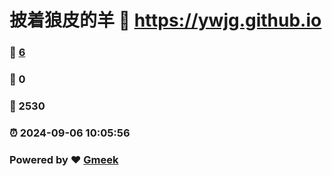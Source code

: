 # 披着狼皮的羊 :link: https://ywjg.github.io 
### :page_facing_up: [6](https://ywjg.github.io/tag.html) 
### :speech_balloon: 0 
### :hibiscus: 2530 
### :alarm_clock: 2024-09-06 10:05:56 
### Powered by :heart: [Gmeek](https://github.com/Meekdai/Gmeek)

